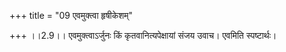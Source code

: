 +++
title = "09 एवमुक्त्वा हृषीकेशम्"

+++
।।2.9।। एवमुक्त्वाऽर्जुनः किं कृतवानित्यपेक्षायां संजय उवाच। एवमिति
स्पष्टार्थः।  
